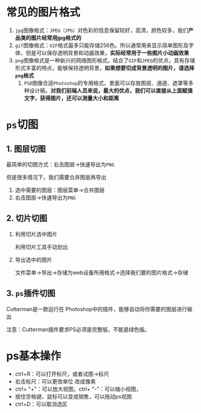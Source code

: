 # 常见的图片格式

1. `jpg`图像格式：`JPEG（JPG）`对色彩的信息保留较好，高清，颜色较多，我们**产品类的图片经常用jpg格式的**
2. `gif`图像格式：`GIF`格式最多只能存储256色。所以通常用来显示简单图形及字体，但是可以保存透明背景和动画效果，**实际经常用于一些图片小动画效果**
3. `png`图像格式是一种新兴的网络图形格式，结合了`GIF`和`JPEG`的优点，具有存储形式丰富的特点，能够保持透明背景，**如果想要切成背景透明的图片，请选择`png`格式**
   1. `PSD`图像合适`Photoshop`的专用格式，里面可以存放图层、通道、遮罩等多种设计稿，**对我们前端人员来说，最大的优点，我们可以直接从上面赋值文字，获得图片，还可以测量大小和距离**

# `ps`切图

## 1. 图层切图

最简单的切图方式：右击图层->快速导出为`PNG`

但是很多情况下，我们需要合并图层再导出

1. 选中需要的图层：图层菜单->合并图层
2. 右击图层->快速导出为`PNG`

## 2. 切片切图

1. 利用切片选中图片

   利用切片工具手动划出

2. 导出选中的图片

   文件菜单->导出->存储为web设备所用格式->选择我们要的图片格式->存储

## 3. `ps`插件切图

Cutterman是一款运行在	Photoshop中的插件，能够自动将你需要的图层进行输出

注意：Cutterman插件要求PS必须是完整版，不能是绿色版。

# ps基本操作

- ctrl+R：可以打开标尺，或者试图->标尺
- 右击标尺：可以更改单位  改成像素
- ctrl+ "+"：可以放大视图，ctrl+ "-"：可以缩小视图，
- 按住空格键，鼠标可以变成销售，可以拖动ps视图
- ctrl+D：可以取消选区


